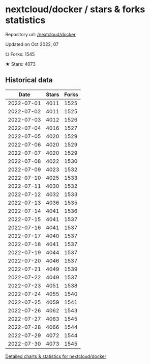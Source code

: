 # nextcloud/docker / stars & forks statistics

Repository url: [/nextcloud/docker](https://github.com/nextcloud/docker)

Updated on Oct 2022, 07

☋ Forks: 1545

★ Stars: 4073

## Historical data
| Date | Stars | Forks |
|------|-------|-------|
| 2022-07-01 | 4011 | 1525 | 
| 2022-07-02 | 4011 | 1525 | 
| 2022-07-03 | 4012 | 1526 | 
| 2022-07-04 | 4016 | 1527 | 
| 2022-07-05 | 4020 | 1529 | 
| 2022-07-06 | 4020 | 1529 | 
| 2022-07-07 | 4020 | 1529 | 
| 2022-07-08 | 4022 | 1530 | 
| 2022-07-09 | 4023 | 1532 | 
| 2022-07-10 | 4025 | 1533 | 
| 2022-07-11 | 4030 | 1532 | 
| 2022-07-12 | 4032 | 1533 | 
| 2022-07-13 | 4036 | 1535 | 
| 2022-07-14 | 4041 | 1536 | 
| 2022-07-15 | 4041 | 1537 | 
| 2022-07-16 | 4041 | 1537 | 
| 2022-07-17 | 4040 | 1537 | 
| 2022-07-18 | 4041 | 1537 | 
| 2022-07-19 | 4044 | 1537 | 
| 2022-07-20 | 4046 | 1537 | 
| 2022-07-21 | 4049 | 1539 | 
| 2022-07-22 | 4049 | 1537 | 
| 2022-07-23 | 4051 | 1538 | 
| 2022-07-24 | 4055 | 1540 | 
| 2022-07-25 | 4059 | 1541 | 
| 2022-07-26 | 4062 | 1543 | 
| 2022-07-27 | 4063 | 1545 | 
| 2022-07-28 | 4066 | 1544 | 
| 2022-07-29 | 4072 | 1544 | 
| 2022-07-30 | 4073 | 1545 | 


[Detailed charts & statistics for nextcloud/docker](https://reviewgithub.com/rep/nextcloud/docker)
